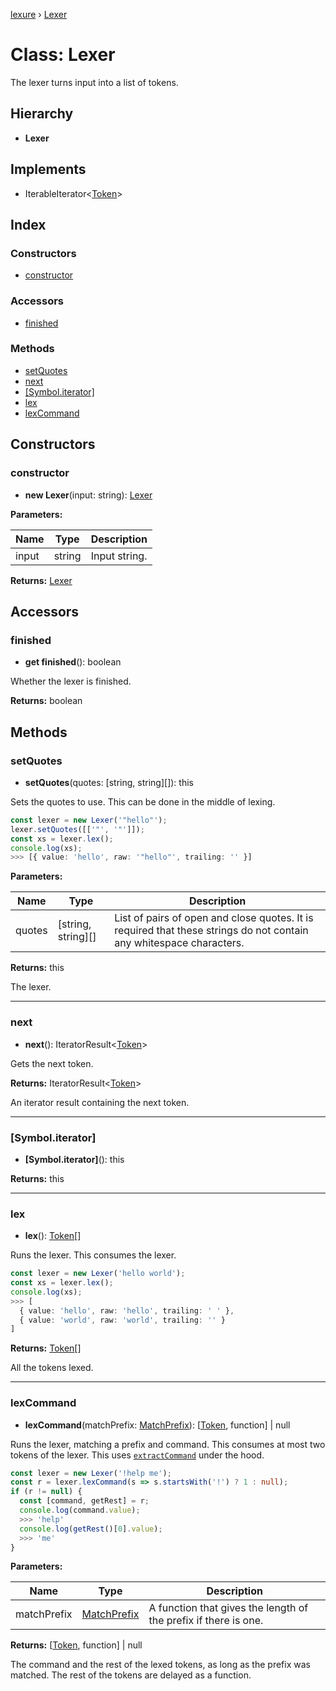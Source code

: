 [lexure](../README.md) › [Lexer](lexer.md)

# Class: Lexer

The lexer turns input into a list of tokens.

## Hierarchy

* **Lexer**

## Implements

* IterableIterator\<[Token](../interfaces/token.md)\>

## Index

### Constructors

* [constructor](lexer.md#constructor)

### Accessors

* [finished](lexer.md#finished)

### Methods

* [setQuotes](lexer.md#setquotes)
* [next](lexer.md#next)
* [[Symbol.iterator]](lexer.md#[symbol.iterator])
* [lex](lexer.md#lex)
* [lexCommand](lexer.md#lexcommand)

## Constructors

###  constructor

* **new Lexer**(input: string): [Lexer](lexer.md)

**Parameters:**

Name | Type | Description |
------ | ------ | ------ |
input | string | Input string.  |

**Returns:** [Lexer](lexer.md)

## Accessors

###  finished

* **get finished**(): boolean

Whether the lexer is finished.

**Returns:** boolean

## Methods

###  setQuotes

* **setQuotes**(quotes: [string, string][]): this

Sets the quotes to use.
This can be done in the middle of lexing.

```ts
const lexer = new Lexer('"hello"');
lexer.setQuotes([['"', '"']]);
const xs = lexer.lex();
console.log(xs);
>>> [{ value: 'hello', raw: '"hello"', trailing: '' }]
```

**Parameters:**

Name | Type | Description |
------ | ------ | ------ |
quotes | [string, string][] | List of pairs of open and close quotes. It is required that these strings do not contain any whitespace characters. |

**Returns:** this

The lexer.

___

###  next

* **next**(): IteratorResult\<[Token](../interfaces/token.md)\>

Gets the next token.

**Returns:** IteratorResult\<[Token](../interfaces/token.md)\>

An iterator result containing the next token.

___

###  [Symbol.iterator]

* **[Symbol.iterator]**(): this

**Returns:** this

___

###  lex

* **lex**(): [Token](../interfaces/token.md)[]

Runs the lexer.
This consumes the lexer.

```ts
const lexer = new Lexer('hello world');
const xs = lexer.lex();
console.log(xs);
>>> [
  { value: 'hello', raw: 'hello', trailing: ' ' },
  { value: 'world', raw: 'world', trailing: '' }
]
```

**Returns:** [Token](../interfaces/token.md)[]

All the tokens lexed.

___

###  lexCommand

* **lexCommand**(matchPrefix: [MatchPrefix](../README.md#matchprefix)): [[Token](../interfaces/token.md), function] | null

Runs the lexer, matching a prefix and command.
This consumes at most two tokens of the lexer.
This uses [`extractCommand`](../README.md#extractcommand) under the hood.

```ts
const lexer = new Lexer('!help me');
const r = lexer.lexCommand(s => s.startsWith('!') ? 1 : null);
if (r != null) {
  const [command, getRest] = r;
  console.log(command.value);
  >>> 'help'
  console.log(getRest()[0].value);
  >>> 'me'
}
```

**Parameters:**

Name | Type | Description |
------ | ------ | ------ |
matchPrefix | [MatchPrefix](../README.md#matchprefix) | A function that gives the length of the prefix if there is one. |

**Returns:** [[Token](../interfaces/token.md), function] | null

The command and the rest of the lexed tokens, as long as the prefix was matched.
The rest of the tokens are delayed as a function.
